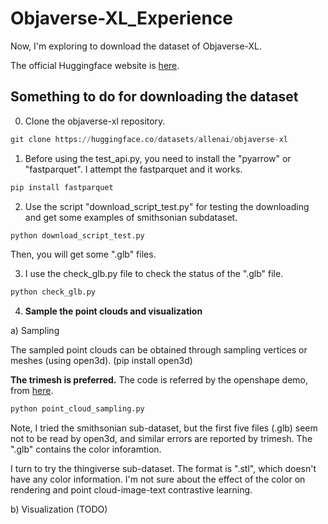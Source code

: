 # Objaverse-XL_Experience

Now, I'm exploring to download the dataset of Objaverse-XL.

The official Huggingface website is [here](https://huggingface.co/datasets/allenai/objaverse-xl/tree/main).

## Something to do for downloading the dataset

0) Clone the objaverse-xl repository.

```python
git clone https://huggingface.co/datasets/allenai/objaverse-xl
```

1) Before using the test_api.py, you need to install the "pyarrow" or "fastparquet". I attempt the fastparquet and it works.

```python
pip install fastparquet
```

2) Use the script "download_script_test.py" for testing the downloading and get some examples of smithsonian subdataset.

```python
python download_script_test.py
```
Then, you will get some ".glb" files.

3) I use the check_glb.py file to check the status of the ".glb" file.

```python
python check_glb.py
```

4) **Sample the point clouds and visualization**

a) Sampling

The sampled point clouds can be obtained through sampling vertices or meshes (using open3d). (pip install open3d)

**The trimesh is preferred.** The code is referred by the openshape demo, from [here](https://huggingface.co/OpenShape/openshape-demo-support/blob/main/openshape/demo/misc_utils.py).

```python
python point_cloud_sampling.py
```

Note, I tried the smithsonian sub-dataset, but the first five files (.glb) seem not to be read by open3d, and similar errors are reported by trimesh. The ".glb" contains the color inforamtion.

I turn to try the thingiverse sub-dataset. The format is ".stl", which doesn't have any color information. I'm not sure about the effect of the color on rendering and point cloud-image-text contrastive learning.


b) Visualization (TODO)






